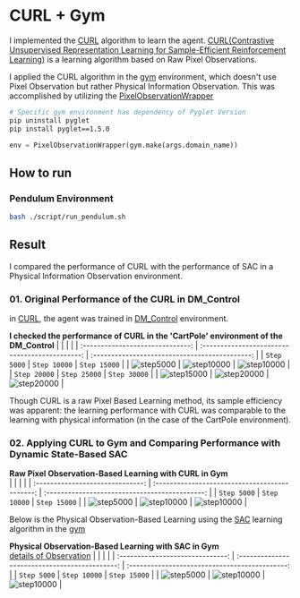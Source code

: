 # CURL + Gym

I implemented the [CURL](https://github.com/MishaLaskin/curl) algorithm to learn the agent.
[CURL(Contrastive Unsupervised Representation Learning for Sample-Efficient Reinforcement Learning)](https://github.com/MishaLaskin/curl) is a learning algorithm based on Raw Pixel Observations.
 
I applied the CURL algorithm in the [gym](https://www.gymlibrary.dev/) environment, which doesn't use Pixel Observation but rather Physical Information Observation. This was accomplished by utilizing the [PixelObservationWrapper](https://www.gymlibrary.dev/api/wrappers/)

```bash
# Specific gym environment has dependency of Pyglet Version
pip uninstall pyglet
pip install pyglet==1.5.0
```

```python
env = PixelObservationWrapper(gym.make(args.domain_name))
```


## How to run
### Pendulum Environment
```bash
bash ./script/run_pendulum.sh
```




## Result
I compared the performance of CURL with the performance of SAC in a Physical Information Observation environment.

### 01. Original Performance of the CURL in DM_Control
in [CURL](https://mishalaskin.github.io/curl/), 
the agent was trained in [DM_Control](https://github.com/deepmind/dm_control) environment.


**I checked the performance of CURL in the 'CartPole' environment of the DM_Control**
|                                  |                                                |                                                |
| :------------------------------: | :--------------------------------------------: | :--------------------------------------------: |
|         `Step 5000`                |                 `Step 10000`                 |                   `Step 15000`                 |
| ![step5000](./img/5000_curl.gif)   |         ![step10000](./img/10000_curl.gif)   |         ![step10000](./img/15000_curl.gif)     |
|         `Step 20000`               |             `Step 25000`                     |             `Step 30000`                       |
| ![step15000](./img/20000_curl.gif) |    ![step20000](./img/25000_curl.gif)        |      ![step20000](./img/30000_curl.gif)        |




Though CURL is a raw Pixel Based Learning method, its sample efficiency was apparent: the learning performance with CURL was comparable to the learning with physical information (in the case of the CartPole environment).



### 02. Applying CURL to Gym and Comparing Performance with Dynamic State-Based SAC

**Raw Pixel Observation-Based Learning with CURL in Gym**   
|                                  |                                                |                                                |
| :------------------------------: | :--------------------------------------------: | :--------------------------------------------: |
|         `Step 5000`                |                 `Step 10000`                 |                   `Step 15000`                 |
| ![step5000](./img/curl/5000.gif)   |         ![step10000](./img/curl/10000.gif)   |         ![step10000](./img/curl/15000.gif)     |

Below is the Physical Observation-Based Learning using the [SAC](https://github.com/vy007vikas/PyTorch-ActorCriticRL) learning algorithm in the [gym](https://www.gymlibrary.dev/environments/)   
   
**Physical Observation-Based Learning with SAC in Gym**   
[details of Observation](https://www.gymlibrary.dev/environments/classic_control/pendulum/)
|                                  |                                                |                                                |
| :------------------------------: | :--------------------------------------------: | :--------------------------------------------: |
|         `Step 5000`                |                 `Step 10000`                 |                   `Step 15000`                 |
| ![step5000](./img/sac/sac5000.gif)   |         ![step10000](./img/sac/sac10000.gif)   |         ![step10000](./img/sac/sac15000.gif)     |

